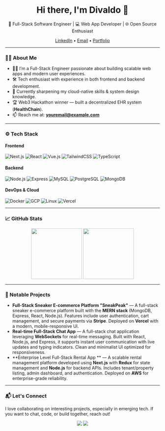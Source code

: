 <!-- GitHub Profile README -->

<h1 align="center">Hi there, I'm Divaldo 👋</h1>

<p align="center">
  🚀 Full-Stack Software Engineer | 💻 Web App Developer | 🌐 Open Source Enthusiast
</p>

<p align="center">
  <a href="https://www.linkedin.com/in/yourlinkedin" target="_blank">LinkedIn</a> • 
  <a href="mailto:youremail@example.com">Email</a> • 
  <a href="https://yourportfolio.com" target="_blank">Portfolio</a>
</p>

---

### 🧑‍💻 About Me

- 👨‍💻 I’m a Full-Stack Engineer passionate about building scalable web apps and modern user experiences.
- 🛠️ Tech enthusiast with experience in both frontend and backend development.
- 🌱 Currently sharpening my cloud-native skills & system design knowledge.
- 🏆 Web3 Hackathon winner — built a decentralized EHR system (**HealthChain**).
- 📫 Reach me at: **youremail@example.com**

---

### ⚙️ Tech Stack

#### Frontend
![Next.js](https://img.shields.io/badge/-Next.js-black?logo=next.js&logoColor=white)
![React](https://img.shields.io/badge/-React-61DAFB?logo=react&logoColor=black)
![Vue.js](https://img.shields.io/badge/-Vue.js-4FC08D?logo=vue.js&logoColor=white)
![TailwindCSS](https://img.shields.io/badge/-TailwindCSS-06B6D4?logo=tailwindcss&logoColor=white)
![TypeScript](https://img.shields.io/badge/-TypeScript-3178C6?logo=typescript&logoColor=white)

#### Backend
![Node.js](https://img.shields.io/badge/-Node.js-339933?logo=node.js&logoColor=white)
![Express](https://img.shields.io/badge/-Express-black?logo=express&logoColor=white)
![MySQL](https://img.shields.io/badge/-MySQL-4479A1?logo=mysql&logoColor=white)
![PostgreSQL](https://img.shields.io/badge/-PostgreSQL-4169E1?logo=postgresql&logoColor=white)
![MongoDB](https://img.shields.io/badge/-MongoDB-47A248?logo=mongodb&logoColor=white)

#### DevOps & Cloud
![Docker](https://img.shields.io/badge/-Docker-2496ED?logo=docker&logoColor=white)
![GCP](https://img.shields.io/badge/-Google%20Cloud-4285F4?logo=google-cloud&logoColor=white)
![Linux](https://img.shields.io/badge/-Linux-FCC624?logo=linux&logoColor=black)
![Vercel](https://img.shields.io/badge/-Vercel-000000?logo=vercel&logoColor=white)

---

### 📈 GitHub Stats

<p align="center">
  <img src="https://github-readme-stats.vercel.app/api?username=yourusername&show_icons=true&theme=tokyonight" height="165">
  <img src="https://github-readme-stats.vercel.app/api/top-langs/?username=yourusername&layout=compact&theme=tokyonight" height="165">
</p>

---

### 🚀 Notable Projects

- **Full-Stack Sneaker E-commerce Platform "SneakPeak"** —  A full-stack sneaker e-commerce platform built with the **MERN stack** (MongoDB, Express, React, Node.js). Features include user authentication, cart management, and secure payments via **Stripe**. Deployed on **Vercel** with a modern, mobile-responsive UI.
- **Real-time Full-Stack Chat App** — A full-stack chat application leveraging **WebSockets** for real-time messaging. Built with React, Node.js, and Express, it supports instant user communication with live updates and typing indicators. Clean and minimalist UI optimized for responsiveness.
- **Enterprise Level Full-Stack Rental App ** — A scalable rental management platform developed using **Next.js** with **Redux** for state management and **Node.js** for backend APIs. Includes tenant/property listing, admin dashboard, and authentication. Deployed on **AWS** for enterprise-grade reliability.

---

### 📬 Let's Connect

I love collaborating on interesting projects, especially in emerging tech. If you want to chat, code, or build together, reach out!

<p align="center">
  <a href="mailto:youremail@example.com"><img src="https://img.shields.io/badge/email-D14836?style=for-the-badge&logo=gmail&logoColor=white" /></a>
  <a href="https://www.linkedin.com/in/yourlinkedin"><img src="https://img.shields.io/badge/linkedin-0077B5?style=for-the-badge&logo=linkedin&logoColor=white" /></a>
</p>
